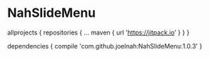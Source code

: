# NahSlideMenu
allprojects {
		repositories {
			...
			maven { url 'https://jitpack.io' }
		}
	}
  
  
  dependencies {
	        compile 'com.github.joelnah:NahSlideMenu:1.0.3'
	}
